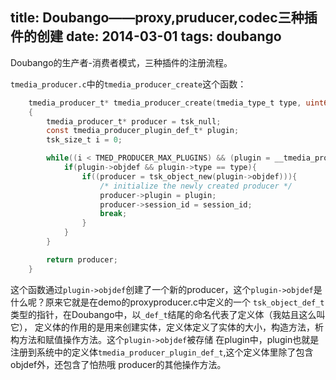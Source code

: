 title: Doubango——proxy,pruducer,codec三种插件的创建
date: 2014-03-01
tags: doubango
---

Doubango的生产者-消费者模式，三种插件的注册流程。

<!--more-->

`tmedia_producer.c`中的`tmedia_producer_create`这个函数：

```c
    tmedia_producer_t* tmedia_producer_create(tmedia_type_t type, uint64_t session_id)
    {
        tmedia_producer_t* producer = tsk_null;
        const tmedia_producer_plugin_def_t* plugin;
        tsk_size_t i = 0;

        while((i < TMED_PRODUCER_MAX_PLUGINS) && (plugin = __tmedia_producer_plugins[i++])){
            if(plugin->objdef && plugin->type == type){
                if((producer = tsk_object_new(plugin->objdef))){
                    /* initialize the newly created producer */
                    producer->plugin = plugin;
                    producer->session_id = session_id;
                    break;
                }
            }
        }

        return producer;
    }
```

这个函数通过`plugin->objdef`创建了一个新的producer，这个`plugin->objdef`是什么呢？原来它就是在demo的proxyproducer.c中定义的一个
`tsk_object_def_t`类型的指针，在Doubango中，以`_def_t`结尾的命名代表了定义体（我姑且这么叫它），
定义体的作用的是用来创建实体，定义体定义了实体的大小，构造方法，析构方法和赋值操作方法。这个`plugin->objdef`被存储
在plugin中，plugin也就是注册到系统中的定义体`tmedia_producer_plugin_def_t`,这个定义体里除了包含objdef外，还包含了怕热哦
producer的其他操作方法。
